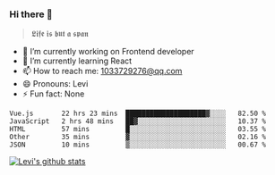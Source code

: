 ### Hi there 👋

> 𝕷𝖎𝖋𝖊 𝖎𝖘 𝖇𝖚𝖙 𝖆 𝖘𝖕𝖆𝖓

- 🔭 I’m currently working on Frontend developer
- 🌱 I’m currently learning React
- 📫 How to reach me: 1033729276@qq.com
- 😄 Pronouns: Levi
- ⚡ Fun fact: None


<!--START_SECTION:waka-->
```text
Vue.js       22 hrs 23 mins  ████████████████████▓░░░░   82.50 % 
JavaScript   2 hrs 48 mins   ██▓░░░░░░░░░░░░░░░░░░░░░░   10.37 % 
HTML         57 mins         █░░░░░░░░░░░░░░░░░░░░░░░░   03.55 % 
Other        35 mins         ▓░░░░░░░░░░░░░░░░░░░░░░░░   02.16 % 
JSON         10 mins         ▒░░░░░░░░░░░░░░░░░░░░░░░░   00.67 % 
```
<!--END_SECTION:waka-->


[![Levi's github stats](https://github-readme-stats.vercel.app/api?username=chaossssss)](https://github.com/anuraghazra/github-readme-stats)